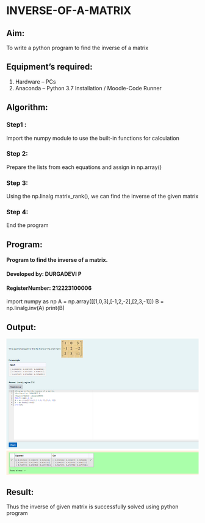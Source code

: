# INVERSE-OF-A-MATRIX
## Aim:
To write a python program to find the inverse of a matrix
## Equipment’s required:
1. 	Hardware – PCs
2. 	Anaconda – Python 3.7 Installation / Moodle-Code Runner
## Algorithm:
### Step1 : 
Import the numpy module to use the built-in functions for calculation
### Step 2: 
Prepare the lists from each equations and assign in np.array()
### Step 3: 
Using the np.linalg.matrix_rank(), we can find the inverse of the given matrix
### Step 4: 
End the program
## Program:
#### Program to find the inverse of a matrix.
#### Developed by: DURGADEVI P
#### RegisterNumber: 212223100006
import numpy as np
A = np.array([[1,0,3],[-1,2,-2],[2,3,-1]])
B = np.linalg.inv(A)
print(B)

## Output:
![output](/Screenshot%202024-04-09%20180056.png)
## Result:
Thus the inverse of given matrix is successfully solved using python program

